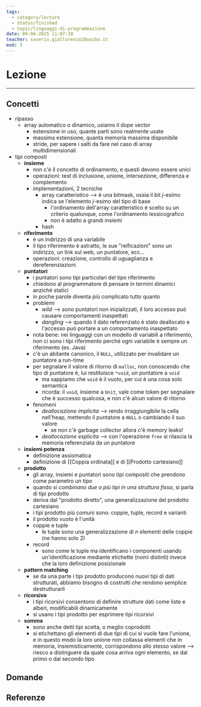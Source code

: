 ```yaml
---
tags:
  - category/lecture
  - status/finished
  - topic/linguaggi-di-programmazione
date: 09-04-2025 11:07:10
teacher: saverio.giallorenzo2@unibo.it
mod: 3
---
```

# Lezione
---
## Concetti
- ripasso
	- array automatico o dinamico, usiamo il dope vector
		- estensione in uso, quante parti sono realmente usate
		- massima estensione, quanta memoria massima disponibile
		- stride, per sapere i salti da fare nel caso di array multidimensionali
- tipi composti
	- **insieme**
		- non c'è il concetto di ordinamento, e questi devono essere unici
		- operazioni: test di inclusione, unione, intersezione, differenza e complemento
		- implementazioni, 2 tecniche
			- array caratteristico --> è una bitmask, ossia il bit $j$-esimo indica se l'elemento $j$-esimo del tipo di base
				- l'ordinamento dell'array caratteristico è scelto su un criterio qualunque, come l'ordinamento lessicografico
				- non è adatto a grandi insiemi
			- hash
	- **riferimento**
		- è un indirizzo di una variabile
		- il tipo riferimento è astratto, le sue "reificazioni" sono un indirizzo, un link sul web, un puntatore, ecc...
		- operazioni: creazione, controllo di uguaglianza e dereferenziazioni
	- **puntatori**
		- i puntatori sono tipi particolari del tipo riferimento
		- chiedono al programmatore di pensare in termini dinamici anziché statici
		- in poche parole diventa più complicato tutto quanto
		- problemi
			- _wild_ --> sono puntatori non inizializzati, il loro accesso può causare comportamenti inaspettati
			- _dangling_ --> quando il dato referenziato è stato deallocato e l'accesso può portare a un comportamento inaspettato
		- nota bene: nei linguaggi con un modello di variabili a riferimento, non ci sono i tipi riferimento perché ogni variabile è sempre un riferimento (es. Java)
		- c'è un abitante canonico, il `NULL`, utilizzato per invalidare un puntatore a run-time
		- per segnalare il valore di ritorno di `malloc`, non conoscendo che tipo di puntatore è, lui restituisce `*void`, un puntatore a `void`
			- ma sappiamo che `void` è il vuoto, per cui è una cosa solo semantica
			- ricorda: il `void`, insieme a `Unit`, vale come token per segnalare che è successo qualcosa, e non c'è alcun valore di ritorno
		- fenomeni
			- _deallocazione implicita_ --> rendo irraggiungibile la cella nell'heap, mettendo il puntatore a `NULL` o cambiando il suo valore
				- se non c'è garbage collector allora c'è memory leaks!
			- _deallocazione esplicita_ --> con l'operazione `free` si rilascia la memoria referenziata da un puntatore
	- **insiemi potenza**
		- definizione assiomatica
		- definizione di [[Coppia ordinata]] e di [[Prodotto cartesiano]]
	- **prodotto**
		- gli array, insiemi e puntatori sono tipi compositi che prendono come parametro un tipo
		- quando _si combinano due o più tipi in una struttura fissa_, si parla di tipi prodotto
		- deriva dal "prodotto diretto", una generalizzazione del prodotto cartesiano
		- i tipi prodotto più comuni sono: coppie, tuple, record e varianti
		- il prodotto vuoto è l'unità
		- coppie e tuple
			- le tuple sono una generalizzazione di $n$ elementi delle coppie (ne hanno solo 2)
		- record
			- sono come le tuple ma identificano i componenti usando un'identificazione mediante etichette (nomi distinti) invece che la loro definizione posizionale
	- **pattern matching**
		- se da una parte i tipi prodotto producono nuovi tipi di dati strutturati, abbiamo bisogno di costrutti che rendono semplice destrutturarli
	- **ricorsivo**
		- i tipi ricorsivi consentono di definire strutture dati come liste e alberi, modificabili dinamicamente
		- si usano i tipi prodotto per esprimere tipi ricorsivi
	- **somma**
		- sono anche detti tipi scelta, o meglio coprodotti
		- si etichettano gli elementi di due tipi di cui si vuole fare l'unione, e in questo modo la loro unione non collassa elementi che in memoria, insiemisticamente, corrispondono allo stesso valore --> riesco a distinguere da quale cosa arriva ogni elemento, se dal primo o dal secondo tipo

## Domande

## Referenze
